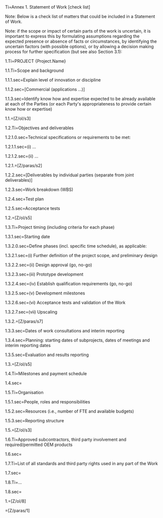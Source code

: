 Ti=Annex 1. Statement of Work [check list]

Note: Below is a check list of matters that could be included in a Statement of Work.

Note: if the scope or impact of certain parts of the work is uncertain, it is important to express this by formulating assumptions regarding the expected presence or absence of facts or circumstances, by identifying the uncertain factors (with possible options), or by allowing a decision making process for further specification (but see also Section 3.1):

1.Ti=PROJECT {Project.Name}

1.1.Ti=Scope and background

1.1.1.sec=Explain level of innovation or discipline

1.1.2.sec=[Commercial (applications …)]

1.1.3.sec=Identify know how and expertise expected to be already available at each of the Parties (or each Party's appropriateness to provide certain know how or expertise)

1.1.=[Z/ol/s3]

1.2.Ti=Objectives and deliverables

1.2.1.0.sec=Technical specifications or requirements to be met:

1.2.1.1.sec=(i) …

1.2.1.2.sec=(ii) …

1.2.1.=[Z/paras/s2]

1.2.2.sec=[Deliverables by individual parties (separate from joint deliverables)]

1.2.3.sec=Work breakdown (WBS)

1.2.4.sec=Test plan

1.2.5.sec=Acceptance tests

1.2.=[Z/ol/s5]

1.3.Ti=Project timing (including criteria for each phase)

1.3.1.sec=Starting date

1.3.2.0.sec=Define phases (incl. specific time schedule), as applicable:

1.3.2.1.sec=(i) Further definition of the project scope, and preliminary design

1.3.2.2.sec=(ii)	Design approval (go, no-go)

1.3.2.3.sec=(iii)	Prototype development

1.3.2.4.sec=(iv)	Establish qualification requirements (go, no-go)

1.3.2.5.sec=(v)	Development milestones

1.3.2.6.sec=(vi)	Acceptance tests and validation of the Work

1.3.2.7.sec=(vii)	Upscaling

1.3.2.=[Z/paras/s7]

1.3.3.sec=Dates of work consultations and interim reporting

1.3.4.sec=Planning: starting dates of subprojects, dates of meetings and interim reporting dates

1.3.5.sec=Evaluation and results reporting

1.3.=[Z/ol/s5]

1.4.Ti=Milestones and payment schedule

1.4.sec=</i>

1.5.Ti=Organisation

1.5.1.sec=People, roles and responsibilities

1.5.2.sec=Resources (i.e., number of FTE and available budgets)

1.5.3.sec=Reporting structure

1.5.=[Z/ol/s3]

1.6.Ti=Approved subcontractors, third party involvement and required/permitted OEM products

1.6.sec=</i>

1.7.Ti=List of all standards and third party rights used in any part of the Work

1.7.sec=</i>

1.8.Ti=…

1.8.sec=</i>

1.=[Z/ol/8]

=[Z/paras/1]